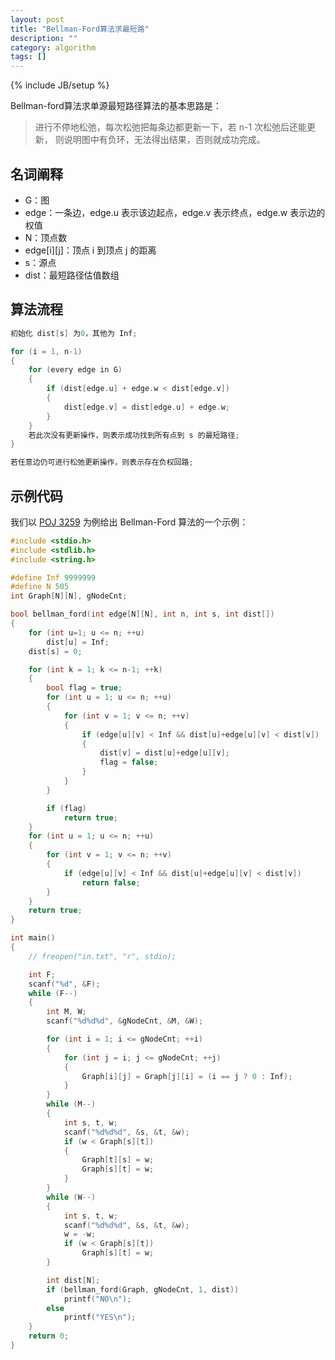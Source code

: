 ```yaml
---
layout: post
title: "Bellman-Ford算法求最短路"
description: ""
category: algorithm
tags: []
---
```

{% include JB/setup %}

Bellman-ford算法求单源最短路径算法的基本思路是：

> 进行不停地松弛，每次松弛把每条边都更新一下，若 n-1  次松弛后还能更新，
则说明图中有负环，无法得出结果，否则就成功完成。

## 名词阐释

  * G：图
  * edge：一条边，edge.u 表示该边起点，edge.v 表示终点，edge.w 表示边的权值
  * N：顶点数
  * edge[i][j]：顶点 i 到顶点 j 的距离
  * s：源点
  * dist：最短路径估值数组

## 算法流程

``` c++
初始化 dist[s] 为0，其他为 Inf;

for (i = 1, n-1)
{
	for (every edge in G)
	{
		if (dist[edge.u] + edge.w < dist[edge.v])
		{
			dist[edge.v] = dist[edge.u] + edge.w;
		}
	}
	若此次没有更新操作，则表示成功找到所有点到 s 的最短路径;
}

若任意边仍可进行松弛更新操作，则表示存在负权回路;
```

## 示例代码

我们以 [POJ 3259](http://poj.org/problem?id=3259) 为例给出 Bellman-Ford 算法的一个示例：

``` c++
#include <stdio.h>
#include <stdlib.h>
#include <string.h>

#define Inf 9999999
#define N 505
int Graph[N][N], gNodeCnt;

bool bellman_ford(int edge[N][N], int n, int s, int dist[])
{
	for (int u=1; u <= n; ++u)
		dist[u] = Inf;
	dist[s] = 0;

	for (int k = 1; k <= n-1; ++k)
	{
		bool flag = true;
		for (int u = 1; u <= n; ++u)
		{
			for (int v = 1; v <= n; ++v)
			{
				if (edge[u][v] < Inf && dist[u]+edge[u][v] < dist[v])
				{
					dist[v] = dist[u]+edge[u][v];
					flag = false;
				}
			}
		}

		if (flag)
			return true;
	}
	for (int u = 1; u <= n; ++u)
	{
		for (int v = 1; v <= n; ++v)
		{
			if (edge[u][v] < Inf && dist[u]+edge[u][v] < dist[v])
				return false;
		}
	}
	return true;
}

int main()
{
	// freopen("in.txt", "r", stdin);

	int F;
	scanf("%d", &F);
	while (F--)
	{
		int M, W;
		scanf("%d%d%d", &gNodeCnt, &M, &W);

		for (int i = 1; i <= gNodeCnt; ++i)
		{
			for (int j = i; j <= gNodeCnt; ++j)
			{
				Graph[i][j] = Graph[j][i] = (i == j ? 0 : Inf);
			}
		}
		while (M--)
		{
			int s, t, w;
			scanf("%d%d%d", &s, &t, &w);
			if (w < Graph[s][t])
			{
				Graph[t][s] = w;
				Graph[s][t] = w;
			}
		}
		while (W--)
		{
			int s, t, w;
			scanf("%d%d%d", &s, &t, &w);
			w = -w;
			if (w < Graph[s][t])
				Graph[s][t] = w;
		}

		int dist[N];
		if (bellman_ford(Graph, gNodeCnt, 1, dist))
			printf("NO\n");
		else
			printf("YES\n");
	}
	return 0;
}
```
